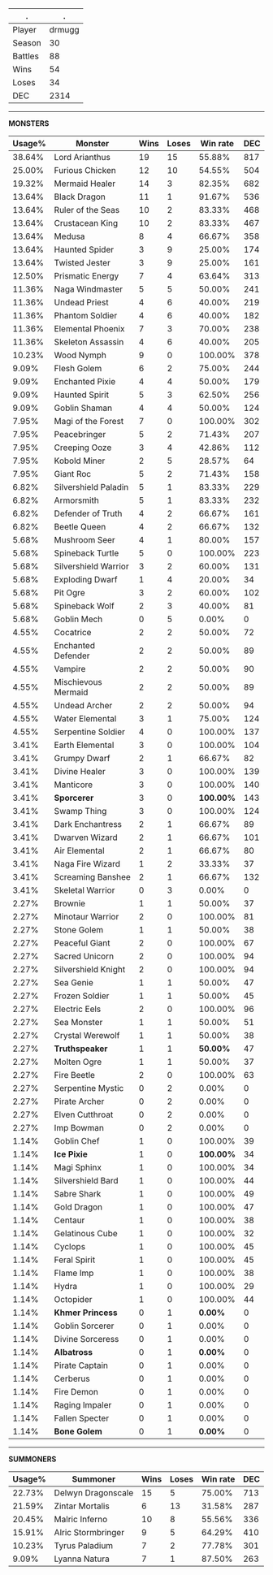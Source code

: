 .|.
|-|-
Player|drmugg
Season|30
Battles|88
Wins|54
Loses|34
DEC|2314

---
**MONSTERS**

Usage%|Monster|Wins|Loses|Win rate|DEC|
-|-|-|-|-|-|
38.64%|Lord Arianthus|19|15|55.88%|817|
25.00%|Furious Chicken|12|10|54.55%|504|
19.32%|Mermaid Healer|14|3|82.35%|682|
13.64%|Black Dragon|11|1|91.67%|536|
13.64%|Ruler of the Seas|10|2|83.33%|468|
13.64%|Crustacean King|10|2|83.33%|467|
13.64%|Medusa|8|4|66.67%|358|
13.64%|Haunted Spider|3|9|25.00%|174|
13.64%|Twisted Jester|3|9|25.00%|161|
12.50%|Prismatic Energy|7|4|63.64%|313|
11.36%|Naga Windmaster|5|5|50.00%|241|
11.36%|Undead Priest|4|6|40.00%|219|
11.36%|Phantom Soldier|4|6|40.00%|182|
11.36%|Elemental Phoenix|7|3|70.00%|238|
11.36%|Skeleton Assassin|4|6|40.00%|205|
10.23%|Wood Nymph|9|0|100.00%|378|
9.09%|Flesh Golem|6|2|75.00%|244|
9.09%|Enchanted Pixie|4|4|50.00%|179|
9.09%|Haunted Spirit|5|3|62.50%|256|
9.09%|Goblin Shaman|4|4|50.00%|124|
7.95%|Magi of the Forest|7|0|100.00%|302|
7.95%|Peacebringer|5|2|71.43%|207|
7.95%|Creeping Ooze|3|4|42.86%|112|
7.95%|Kobold Miner|2|5|28.57%|64|
7.95%|Giant Roc|5|2|71.43%|158|
6.82%|Silvershield Paladin|5|1|83.33%|229|
6.82%|Armorsmith|5|1|83.33%|232|
6.82%|Defender of Truth|4|2|66.67%|161|
6.82%|Beetle Queen|4|2|66.67%|132|
5.68%|Mushroom Seer|4|1|80.00%|157|
5.68%|Spineback Turtle|5|0|100.00%|223|
5.68%|Silvershield Warrior|3|2|60.00%|131|
5.68%|Exploding Dwarf|1|4|20.00%|34|
5.68%|Pit Ogre|3|2|60.00%|102|
5.68%|Spineback Wolf|2|3|40.00%|81|
5.68%|Goblin Mech|0|5|0.00%|0|
4.55%|Cocatrice|2|2|50.00%|72|
4.55%|Enchanted Defender|2|2|50.00%|89|
4.55%|Vampire|2|2|50.00%|90|
4.55%|Mischievous Mermaid|2|2|50.00%|89|
4.55%|Undead Archer|2|2|50.00%|94|
4.55%|Water Elemental|3|1|75.00%|124|
4.55%|Serpentine Soldier|4|0|100.00%|137|
3.41%|Earth Elemental|3|0|100.00%|104|
3.41%|Grumpy Dwarf|2|1|66.67%|82|
3.41%|Divine Healer|3|0|100.00%|139|
3.41%|Manticore|3|0|100.00%|140|
3.41%|**Sporcerer**|3|0|**100.00%**|143|
3.41%|Swamp Thing|3|0|100.00%|124|
3.41%|Dark Enchantress|2|1|66.67%|89|
3.41%|Dwarven Wizard|2|1|66.67%|101|
3.41%|Air Elemental|2|1|66.67%|80|
3.41%|Naga Fire Wizard|1|2|33.33%|37|
3.41%|Screaming Banshee|2|1|66.67%|132|
3.41%|Skeletal Warrior|0|3|0.00%|0|
2.27%|Brownie|1|1|50.00%|37|
2.27%|Minotaur Warrior|2|0|100.00%|81|
2.27%|Stone Golem|1|1|50.00%|38|
2.27%|Peaceful Giant|2|0|100.00%|67|
2.27%|Sacred Unicorn|2|0|100.00%|94|
2.27%|Silvershield Knight|2|0|100.00%|94|
2.27%|Sea Genie|1|1|50.00%|47|
2.27%|Frozen Soldier|1|1|50.00%|45|
2.27%|Electric Eels|2|0|100.00%|96|
2.27%|Sea Monster|1|1|50.00%|51|
2.27%|Crystal Werewolf|1|1|50.00%|38|
2.27%|**Truthspeaker**|1|1|**50.00%**|47|
2.27%|Molten Ogre|1|1|50.00%|37|
2.27%|Fire Beetle|2|0|100.00%|63|
2.27%|Serpentine Mystic|0|2|0.00%|0|
2.27%|Pirate Archer|0|2|0.00%|0|
2.27%|Elven Cutthroat|0|2|0.00%|0|
2.27%|Imp Bowman|0|2|0.00%|0|
1.14%|Goblin Chef|1|0|100.00%|39|
1.14%|**Ice Pixie**|1|0|**100.00%**|34|
1.14%|Magi Sphinx|1|0|100.00%|34|
1.14%|Silvershield Bard|1|0|100.00%|44|
1.14%|Sabre Shark|1|0|100.00%|49|
1.14%|Gold Dragon|1|0|100.00%|47|
1.14%|Centaur|1|0|100.00%|38|
1.14%|Gelatinous Cube|1|0|100.00%|32|
1.14%|Cyclops|1|0|100.00%|45|
1.14%|Feral Spirit|1|0|100.00%|45|
1.14%|Flame Imp|1|0|100.00%|38|
1.14%|Hydra|1|0|100.00%|29|
1.14%|Octopider|1|0|100.00%|44|
1.14%|**Khmer Princess**|0|1|**0.00%**|0|
1.14%|Goblin Sorcerer|0|1|0.00%|0|
1.14%|Divine Sorceress|0|1|0.00%|0|
1.14%|**Albatross**|0|1|**0.00%**|0|
1.14%|Pirate Captain|0|1|0.00%|0|
1.14%|Cerberus|0|1|0.00%|0|
1.14%|Fire Demon|0|1|0.00%|0|
1.14%|Raging Impaler|0|1|0.00%|0|
1.14%|Fallen Specter|0|1|0.00%|0|
1.14%|**Bone Golem**|0|1|**0.00%**|0|

---
**SUMMONERS**

Usage%|Summoner|Wins|Loses|Win rate|DEC|
-|-|-|-|-|-|
22.73%|Delwyn Dragonscale|15|5|75.00%|713|
21.59%|Zintar Mortalis|6|13|31.58%|287|
20.45%|Malric Inferno|10|8|55.56%|336|
15.91%|Alric Stormbringer|9|5|64.29%|410|
10.23%|Tyrus Paladium|7|2|77.78%|301|
9.09%|Lyanna Natura|7|1|87.50%|263|
